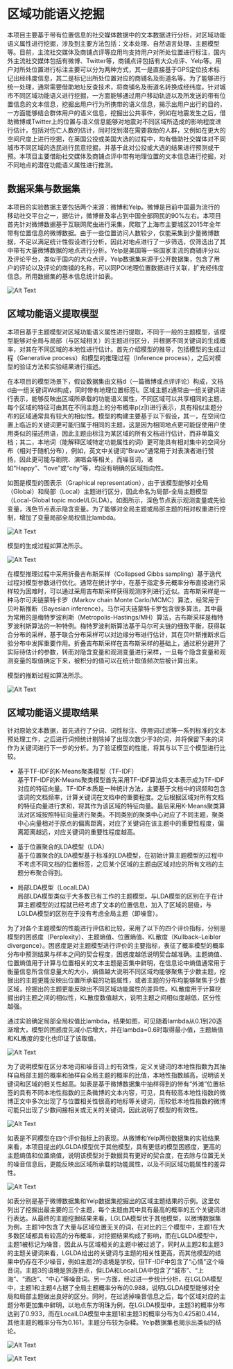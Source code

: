 区域功能语义挖掘
=============

本项目主要基于带有位置信息的社交媒体数据中的文本数据进行分析，对区域功能语义属性进行挖掘，涉及到主要方法包括：文本处理、自然语言处理、主题模型等。目前，主流社交媒体及商铺点评等应用均支持用户对所处位置进行标注，国内外主流社交媒体包括有微博、Twitter等，商铺点评包括有大众点评、Yelp等。用户对所处位置进行标注主要可以分为两种方式，其一是直接基于GPS定位技术标记出经纬度信息，其二是标记出所处位置对应的商铺名及街道名等。为了能够进行统一处理，通常需要借助地址反查技术，将商铺名及街道名转换成经纬度。针对城市不同区域功能语义进行挖掘，一方面能够通过用户移动轨迹以及所发送的带有位置信息的文本信息，挖掘出用户行为所携带的语义信息，揭示出用户出行的目的，一方面能够结合群体用户的语义信息，挖掘出公共事件，例如在地震发生之后，借助微博或Twitter上的位置与语义信息能够对地震对不同区域所造成的影响程度进行估计，包括对伤亡人数的估计，同时找到潜在需要救助的人群，又例如在更大的空间尺度上进行挖掘，在英国公投或美国大选的过程中，均有借助社交媒体对不同城市不同区域的选民进行民意挖掘，并基于此对公投或大选的结果进行预测或干预。本项目主要借助社交媒体及商铺点评中带有地理位置的文本信息进行挖掘，对不同地点的潜在功能语义属性进行推测。

数据采集与数据集
----

本项目的实验数据主要包括两个来源：微博和Yelp。微博是目前中国最为流行的移动社交平台之一，据估计，微博普及率占到中国全部网民的90%左右。本项目首先针对微博数据基于互联网爬虫进行采集，爬取了上海市主要城区2015年全年带有位置信息的微博数据。由于一些位置访问人数较少，仅能采集到少量微博数据，不足以满足统计性假设进行分析，因此对地点进行了一步筛选，仅筛选出了其中带有大量微博数据的地点进行分析。Yelp是美国等一些国家主流的商铺评分以及评论平台，类似于国内的大众点评，Yelp数据集来源于公开数据集，包含了用户的评论以及评论的商铺的名称，可以同POI地理位置数据进行关联，扩充经纬度信息。所用数据集的基本信息统计如表。

![Alt Text](https://raw.githubusercontent.com/qiangsiwei/shanghai_geographical_topics/master/figure/01.png)

区域功能语义提取模型
----

本项目基于主题模型对区域功能语义属性进行提取，不同于一般的主题模型，该模型能够对全局与局部（与区域相关）的主题进行区分，并根据不同关键词的生成概率，对其在不同区域的本地性进行估计。首先介绍模型的推导，包括模型的生成过程（Generative process）和模型的推理过程（Inference process），之后对模型的验证方法和实验结果进行描述。

在本项目的模型场景下，假设数据集由文档d（一篇微博或点评评论）构成，文档d由一组关键词Wd构成，同时带有地理位置标签l。区域主题z通常由一组关键词进行表示，能够反映出区域所承载的功能语义属性，不同区域可以共享相同的主题，每个区域的特征可由其在不同主题上的分布概率p(z|l)进行表示，具有相似主题分布的区域通常具有较大的相似性。模型的构建主要基于以下假设，其一，在空间位置上临近的关键词更可能归属于相同的主题，这是因为相同地点更可能促使用户使用类似的描述用语，因此主题由标注为某区域的所有文档进行估计，而非单篇文档；其二，本地词（能解释区域特定功能属性的词）更可能具有相对集中的空间分布（相对于随机分布），例如，英文中关键词“Bravo”通常用于对表演者进行赞扬，因此更可能与剧院、演唱会等相关，而噪音词，诸如“Happy”、“love”或“city”等，均没有明确的区域指向性。

如图是模型的图表示（Graphical representation），由于该模型能够对全局（Global）和局部（Local）主题进行区分，因此命名为局部-全局主题模型（Local-Global topic model/LGLDA）。如图所示，深色节点表示观测变量或先验变量，浅色节点表示隐含变量。为了能够对全局主题或局部主题的相对权重进行控制，增加了变量局部全局权值比lambda。

![Alt Text](https://raw.githubusercontent.com/qiangsiwei/shanghai_geographical_topics/master/figure/02.png)

模型的生成过程如算法所示。

![Alt Text](https://raw.githubusercontent.com/qiangsiwei/shanghai_geographical_topics/master/figure/03.png)

在模型推理过程中采用折叠吉布斯采样（Collapsed Gibbs sampling）基于迭代过程对模型参数进行优化。通常在统计学中，在基于指定多元概率分布直接进行采样较为困难时，可以通过采用吉布斯采样获得观测序列进行近似。吉布斯采样是一种马尔可夫链蒙特卡罗（Markov chain Monte Carlo/MCMC）算法，经常用于贝叶斯推断（Bayesian inference）。马尔可夫链蒙特卡罗包含很多算法，其中最为常用的是梅特罗波利斯（Metropolis-Hastings/MH）算法，吉布斯采样是梅特罗波利斯算法的一种特例。梅特罗波利斯算法基于马尔可夫链的细致平衡，获得联合分布的采样，基于联合分布采样可以对边缘分布进行估计，其在贝叶斯推断求后验分布中发挥重要作用。折叠吉布斯采样在吉布斯采样的基础上，通过积分避开了实际待估计的参数，转而对隐含变量和观测变量进行采样，一旦每个隐含变量和观测变量的取值确定下来，被积分的值可以在统计取值频次后被计算出来。

模型的推断过程如算法所示。

![Alt Text](https://raw.githubusercontent.com/qiangsiwei/shanghai_geographical_topics/master/figure/04.png)

区域功能语义提取结果
----

针对原始文本数据，首先进行了分词、词性标注、停用词过滤等一系列标准的文本预处理工作，之后进行词频统计剔除掉了出现次数少于3的词，并将保留下来的词作为关键词进行下一步的分析。为了验证模型的性能，将其与以下三个模型进行比较。

*   基于TF-IDF的K-Means聚类模型（TF-IDF）   
基于TF-IDF的K-Means聚类模型首先采用TF-IDF算法将文本表示成为TF-IDF对应的特征向量。TF-IDF本质是一种统计方法，主要基于文档中的词频和包含该词的文档频率，计算关键词在文档中的重要程度。之后根据区域对所有文档的特征向量进行求和，将其作为该区域的特征向量。最后采用K-Means聚类算法对区域按照特征向量进行聚类。不同类别的聚类中心对应了不同主题，聚类中心向量相对于原点的偏离距离，对应了关键词在该主题中的重要性程度，偏离距离越远，对应关键词的重要性程度越高。

*   基于位置聚合的LDA模型（LDA）   
基于位置聚合的LDA模型基于标准的LDA模型，在初始计算主题模型的过程中不考虑不同文档的位置标签，之后某个区域的主题由区域对应的所有文档的主题分布聚合得到。

*   局部LDA模型（LocalLDA）   
局部LDA模型类似于大多数已有工作的主题模型。与LDA模型的区别在于在计算主题模型的过程就已经考虑了文本的位置信息，加入了区域的层级，与LGLDA模型的区别在于没有考虑全局主题（即噪音）。

为了对各个主题模型的性能进行评估和比较，采用了以下的四个评价指标，分别是模型的困惑度（Perplexity）、主题熵值、位置熵值、KL散度（Kullback–Leibler divergence）。困惑度是对主题模型进行评价的主要指标，表征了概率模型的概率分布中预测结果与样本之间的契合程度，困惑度越低说明契合越准确。主题熵值、位置熵值用于计算与位置相关的文本主题是否集中鲜明，在信息论中熵值通常用于衡量信息所含信息量大的大小，熵值越大说明不同区域均能够聚焦于少数主题，挖掘出的主题更能反映出位置所承载的功能属性，或者主题的分布均能够聚焦于少数区域，挖掘出的主题更能反映出不同区域功能属性的差异性。KL散度用于计算挖掘出的主题之间的相似性，KL散度数值越大，说明主题之间相似度越低，区分性越强。

通过实验确定局部全局权值比lambda，结果如图，可见随着lambda从0.1到20逐渐增大，模型的困惑度先减小后增大，并在lambda=0.6时取得最小值，主题熵值和KL散度的变化也印证了该取值。

![Alt Text](https://raw.githubusercontent.com/qiangsiwei/shanghai_geographical_topics/master/figure/05.png)

为了说明模型在区分本地词和噪音词上的有效性，定义关键词的本地性指数为其抽样自局部主题的概率和抽样自全局主题的概率的比值，本地性指数越高，说明该关键词和区域的相关性越高。如表是基于微博数据集中抽样得到的带有“外滩”位置标签的具有不同本地性指数的三条微博的文本内容，可见，具有较高本地性指数的微博正文中多次出现了与位置相关性很高的地标等关键词，而较低本地性指数的微博可能只出现了少数间接相关或无关的关键词，因此说明了模型的有效性。

![Alt Text](https://raw.githubusercontent.com/qiangsiwei/shanghai_geographical_topics/master/figure/06.png)

如表是不同模型在四个评价指标上的表现。从微博和Yelp两份数据集的实验结果来看，本项目提出的LGLDA模型优于其他模型，具有更低的模型困惑度，更高的主题熵值和位置熵值，说明该模型对于数据具有更好的契合度，在去除与位置无关的噪音信息后，更能反映出区域所承载的功能属性，以及不同区域功能属性的差异性。

![Alt Text](https://raw.githubusercontent.com/qiangsiwei/shanghai_geographical_topics/master/figure/07.png)

如表分别是基于微博数据集和Yelp数据集挖掘出的区域主题结果的示例。这里仅列出了挖掘出最主要的三个主题，每个主题由其中具有最高的概率的五个关键词进行表达。从最终的主题挖掘结果来看，LGLDA模型优于其他模型，以微博数据集为例，主题1中包含了大量与区域位置无关的词，在对比的三个模型中，主题1在大多数区域都具有较高的分布概率，对挖掘结果构成了影响，而在LGLDA模型中，主题1被标记为噪音，因此从与区域相关的主题中被过滤了，同时从主题2和主题3的主题关键词来看，LGLDA给出的关键词与主题的相关性更高，而其他模型的结果中仍存在不少噪音，例如主题2的语境是学校，但TF-IDF中包含了“心情”这个噪音词，主题3的语境是旅游景点，但LDA和LocalLDA中包含了“城市”、“上海”、“酒店”、“中心”等噪音词。另一方面，经过进一步统计分析，在LGLDA模型中，主题1和主题4占据了全局主题概率分布的0.988，说明LGLDA模型能够对全局和局部主题做出良好的区分。同时，在过滤掉噪音信息之后，每个区域对应的主题分布更加集中鲜明，以地点东方明珠为例，在LGLDA模型中，主题3的概率分布达到了0.933，而在LocalLDA模型中主题1和主题3的概率分布为0.425和0.414，其他主题的概率分布为0.161，主题分布较为杂糅。Yelp数据集也揭示出类似的结论。

![Alt Text](https://raw.githubusercontent.com/qiangsiwei/shanghai_geographical_topics/master/figure/08.png)

![Alt Text](https://raw.githubusercontent.com/qiangsiwei/shanghai_geographical_topics/master/figure/09.png)

